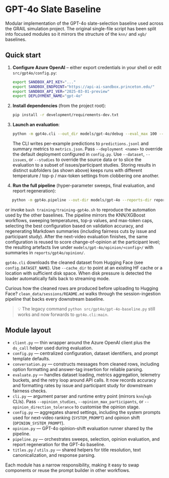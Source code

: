 # GPT-4o Slate Baseline

Modular implementation of the GPT-4o slate-selection baseline used across the
GRAIL simulation project. The original single-file script has been split into
focused modules so it mirrors the structure of the `knn/` and `xgb/` baselines.

## Quick start

1. **Configure Azure OpenAI** – either export credentials in your shell or edit
   `src/gpt4o/config.py`:

   ```bash
   export SANDBOX_API_KEY="..."
   export SANDBOX_ENDPOINT="https://api-ai-sandbox.princeton.edu/"
   export SANDBOX_API_VER="2025-03-01-preview"
   export DEPLOYMENT_NAME="gpt-4o"
   ```

2. **Install dependencies** (from the project root):

   ```bash
   pip install -r development/requirements-dev.txt
   ```

3. **Launch an evaluation**:

   ```bash
   python -m gpt4o.cli --out_dir models/gpt-4o/debug --eval_max 100 --top_p 0.95
   ```

   The CLI writes per-example predictions to `predictions.jsonl` and summary
   metrics to `metrics.json`. Pass `--deployment <name>` to override the default
   deployment configured in `config.py`. Use `--dataset`, `--issues`, or
   `--studies` to override the source data or to slice the evaluation to a
   subset of issues/participant studies. Storing results in distinct subfolders
   (as shown above) keeps runs with different temperature / top-p / max-token
   settings from clobbering one another.

4. **Run the full pipeline** (hyper-parameter sweeps, final evaluation, and
   report regeneration):

```bash
   python -m gpt4o.pipeline --out-dir models/gpt-4o --reports-dir reports/gpt4o
   ```

   or invoke `bash training/training-gpt4o.sh` to reproduce the automation used
   by the other baselines. The pipeline mirrors the KNN/XGBoost workflows,
   sweeping temperatures, top-p values, and max-token caps, selecting the best
   configuration based on validation accuracy, and regenerating Markdown
   summaries (including fairness cuts by issue and participant study). After the
   next-video evaluation finishes, the same configuration is reused to score
   change-of-opinion at the participant level; the resulting artefacts live under
   `models/gpt-4o/opinion/<config>/` with summaries in `reports/gpt4o/opinion/`.

`gpt4o.cli` downloads the cleaned dataset from Hugging Face (see
`config.DATASET_NAME`). Use `--cache_dir` to point at an existing HF cache or a
location with sufficient disk space. When disk pressure is detected the loader
automatically falls back to streaming mode.

Curious how the cleaned rows are produced before uploading to Hugging Face?
`clean_data/sessions/README.md` walks through the session-ingestion pipeline
that backs every downstream baseline.

> 💡 The legacy command `python src/gpt4o/gpt-4o-baseline.py` still works and now
> forwards to `gpt4o.cli:main`.

## Module layout

- `client.py` — thin wrapper around the Azure OpenAI client plus the `ds_call`
  helper used during evaluation.
 - `config.py` — centralized configuration, dataset identifiers, and prompt
  template defaults.
- `conversation.py` — constructs messages from cleaned rows, including option
  formatting and answer-tag insertion for reliable parsing.
- `evaluate.py` — handles dataset loading, metrics aggregation, telemetry
  buckets, and the retry loop around API calls. It now records accuracy and
  formatting rates by issue and participant study for downstream fairness checks.
- `cli.py` — argument parser and runtime entry point (mirrors `knn`/`xgb` CLIs).
  Pass `--opinion_studies`, `--opinion_max_participants`, or
  `--opinion_direction_tolerance` to customise the opinion stage.
- `config.py` — aggregates shared settings, including the system prompts used for
  next-video ranking (`SYSTEM_PROMPT`) and opinion shift (`OPINION_SYSTEM_PROMPT`).
- `opinion.py` — GPT-4o opinion-shift evaluation runner shared by the pipeline.
- `pipeline.py` — orchestrates sweeps, selection, opinion evaluation, and report
  regeneration for the GPT-4o baseline.
- `titles.py` / `utils.py` — shared helpers for title resolution, text
  canonicalization, and response parsing.

Each module has a narrow responsibility, making it easy to swap components or
reuse the prompt builder in other workflows.
